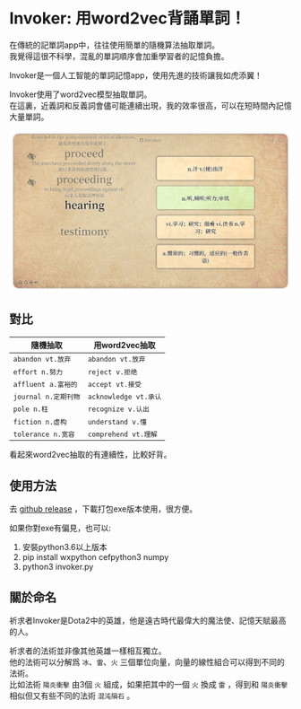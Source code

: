 # Invoker: 用word2vec背誦單詞！

在傳統的記單詞app中，往往使用簡單的隨機算法抽取單詞。  
我覺得這很不科學，混亂的單詞順序會加重學習者的記憶負擔。

Invoker是一個人工智能的單詞記憶app，使用先進的技術讓我如虎添翼！

Invoker使用了word2vec模型抽取單詞。  
在這裏，近義詞和反義詞會儘可能連續出現，我的效率很高，可以在短時間內記憶大量單詞。

![](./樣例.jpg)

## 對比

| 隨機抽取             | 用word2vec抽取         |
| ---------------- | ------------------- |
| `abandon vt.放弃`  | `abandon vt.放弃`     |
| `effort n.努力`    | `reject v.拒绝`       |
| `affluent a.富裕的` | `accept vt.接受`      |
| `journal n.定期刊物` | `acknowledge vt.承认` |
| `pole n.柱`       | `recognize v.认出`    |
| `fiction n.虚构`   | `understand v.懂`    |
| `tolerance n.宽容` | `comprehend vt.理解`  |

看起來word2vec抽取的有連續性，比較好背。

## 使用方法

去 [github release](https://github.com/RimoChan/Invoker/releases) ，下載打包exe版本使用，很方便。

如果你對exe有偏見，也可以: 

1.  安裝python3.6以上版本
2.  pip install wxpython cefpython3 numpy
3.  python3 invoker.py

## 關於命名

祈求者Invoker是Dota2中的英雄，他是遠古時代最偉大的魔法使、記憶天賦最高的人。

祈求者的法術並非像其他英雄一樣相互獨立。  
他的法術可以分解爲 `冰`、`雷`、`火` 三個單位向量，向量的線性組合可以得到不同的法術。  
比如法術 `陽炎衝擊` 由3個 `火` 組成，如果把其中的一個 `火` 換成 `雷` ，得到和 `陽炎衝擊` 相似但又有些不同的法術 `混沌隕石` 。
